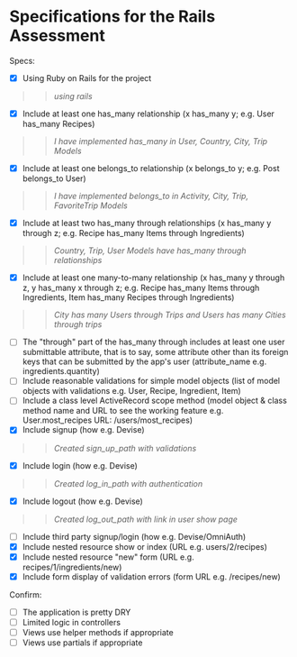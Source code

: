# Specifications for the Rails Assessment

Specs:
- [x] Using Ruby on Rails for the project 
>>_using rails_
- [x] Include at least one has_many relationship (x has_many y; e.g. User has_many Recipes) 
>>_I have implemented has_many in User, Country, City, Trip Models_
- [x] Include at least one belongs_to relationship (x belongs_to y; e.g. Post belongs_to User)
>>_I have implemented belongs_to in Activity, City, Trip, FavoriteTrip Models_
- [x] Include at least two has_many through relationships (x has_many y through z; e.g. Recipe has_many Items through Ingredients)
>>_Country, Trip, User Models have has_many through relationships_
- [x] Include at least one many-to-many relationship (x has_many y through z, y has_many x through z; e.g. Recipe has_many Items through Ingredients, Item has_many Recipes through Ingredients)
>>_City has many Users through Trips and Users has many Cities through trips_
- [ ] The "through" part of the has_many through includes at least one user submittable attribute, that is to say, some attribute other than its foreign keys that can be submitted by the app's user (attribute_name e.g. ingredients.quantity)
- [ ] Include reasonable validations for simple model objects (list of model objects with validations e.g. User, Recipe, Ingredient, Item)
- [ ] Include a class level ActiveRecord scope method (model object & class method name and URL to see the working feature e.g. User.most_recipes URL: /users/most_recipes)
- [x] Include signup (how e.g. Devise)
>>_Created sign_up_path with validations_
- [x] Include login (how e.g. Devise)
>>_Created log_in_path with authentication_
- [x] Include logout (how e.g. Devise)
>>_Created log_out_path with link in user show page_
- [ ] Include third party signup/login (how e.g. Devise/OmniAuth)
- [x] Include nested resource show or index (URL e.g. users/2/recipes)
- [x] Include nested resource "new" form (URL e.g. recipes/1/ingredients/new)
- [x] Include form display of validation errors (form URL e.g. /recipes/new)

Confirm:
- [ ] The application is pretty DRY
- [ ] Limited logic in controllers
- [ ] Views use helper methods if appropriate
- [ ] Views use partials if appropriate
